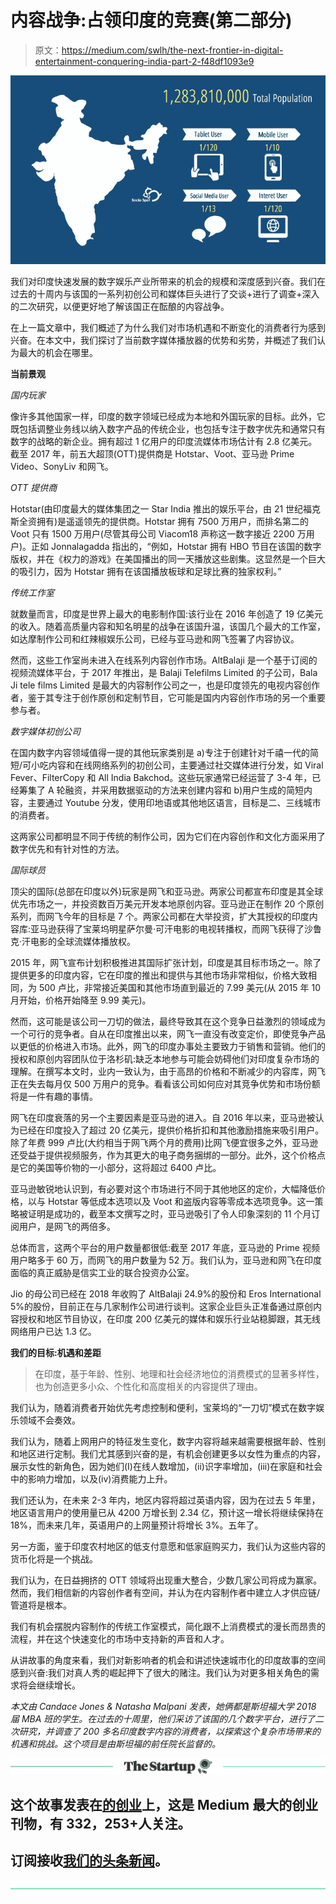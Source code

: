 # 内容战争:占领印度的竞赛(第二部分)

> 原文：<https://medium.com/swlh/the-next-frontier-in-digital-entertainment-conquering-india-part-2-f48df1093e9>

![](img/c8eba36c69a7ac52835ca073f2eaf7ec.png)

我们对印度快速发展的数字娱乐产业所带来的机会的规模和深度感到兴奋。我们在过去的十周内与该国的一系列初创公司和媒体巨头进行了交谈+进行了调查+深入的二次研究，以便更好地了解该国正在酝酿的内容战争。

在上一篇文章中，我们概述了为什么我们对市场机遇和不断变化的消费者行为感到兴奋。在本文中，我们探讨了当前数字媒体播放器的优势和劣势，并概述了我们认为最大的机会在哪里。

**当前景观**

*国内玩家*

像许多其他国家一样，印度的数字领域已经成为本地和外国玩家的目标。此外，它既包括调整业务线以纳入数字产品的传统企业，也包括专注于数字优先和通常只有数字的战略的新企业。拥有超过 1 亿用户的印度流媒体市场估计有 2.8 亿美元。截至 2017 年，前五大超顶(OTT)提供商是 Hotstar、Voot、亚马逊 Prime Video、SonyLiv 和网飞。

*OTT 提供商*

Hotstar(由印度最大的媒体集团之一 Star India 推出的娱乐平台，由 21 世纪福克斯全资拥有)是遥遥领先的提供商。Hotstar 拥有 7500 万用户，而排名第二的 Voot 只有 1500 万用户(尽管其母公司 Viacom18 声称这一数字接近 2200 万用户)。正如 Jonnalagadda 指出的，“例如，Hotstar 拥有 HBO 节目在该国的数字版权，并在《权力的游戏》在美国播出的同一天播放这些剧集。这显然是一个巨大的吸引力，因为 Hotstar 拥有在该国播放板球和足球比赛的独家权利。”

*传统工作室*

就数量而言，印度是世界上最大的电影制作国:该行业在 2016 年创造了 19 亿美元的收入。随着高质量内容和知名明星的战争在该国升温，该国几个最大的工作室，如达摩制作公司和红辣椒娱乐公司，已经与亚马逊和网飞签署了内容协议。

然而，这些工作室尚未进入在线系列内容创作市场。AltBalaji 是一个基于订阅的视频流媒体平台，于 2017 年推出，是 Balaji Telefilms Limited 的子公司，Bala Ji tele films Limited 是最大的内容制作公司之一，也是印度领先的电视内容创作者，鉴于其专注于创作原创和定制节目，它可能是国内内容创作市场的另一个重要参与者。

*数字媒体初创公司*

在国内数字内容领域值得一提的其他玩家类别是 a)专注于创建针对千禧一代的简短/可小吃内容和在线网络系列的初创公司，主要通过社交媒体进行分发，如 Viral Fever、FilterCopy 和 All India Bakchod。这些玩家通常已经运营了 3-4 年，已经筹集了 A 轮融资，并采用数据驱动的方法来创建内容和 b)用户生成的简短内容，主要通过 Youtube 分发，使用印地语或其他地区语言，目标是二、三线城市的消费者。

这两家公司都明显不同于传统的制作公司，因为它们在内容创作和文化方面采用了数字优先和有针对性的方法。

*国际球员*

顶尖的国际(总部在印度以外)玩家是网飞和亚马逊。两家公司都宣布印度是其全球优先市场之一，并投资数百万美元开发本地原创内容。亚马逊正在制作 20 个原创系列，而网飞今年的目标是 7 个。两家公司都在大举投资，扩大其授权的印度内容库:亚马逊获得了宝莱坞明星萨尔曼·可汗电影的电视转播权，而网飞获得了沙鲁克·汗电影的全球流媒体播放权。

2015 年，网飞宣布计划积极推进其国际扩张计划，印度是其目标市场之一。除了提供更多的印度内容，它在印度的推出和提供与其他市场非常相似，价格大致相同，为 500 卢比，非常接近美国和其他市场直到最近的 7.99 美元(从 2015 年 10 月开始，价格开始降至 9.99 美元)。

然而，这可能是该公司一刀切的做法，最终导致其在这个竞争日益激烈的领域成为一个可行的竞争者。自从在印度推出以来，网飞一直没有改变定价，即使竞争产品以更低的价格进入市场。此外，网飞的印度办事处主要致力于销售和营销。他们的授权和原创内容团队位于洛杉矶:缺乏本地参与可能会妨碍他们对印度复杂市场的理解。在撰写本文时，业内一致认为，由于高昂的价格和不断减少的内容库，网飞正在失去每月仅 500 万用户的竞争。看看该公司如何应对其竞争优势和市场份额将是一件有趣的事情。

网飞在印度衰落的另一个主要因素是亚马逊的进入。自 2016 年以来，亚马逊被认为已经在印度投入了超过 20 亿美元，提供价格折扣和其他激励措施来吸引用户。除了年费 999 卢比(大约相当于网飞两个月的费用)比网飞便宜很多之外，亚马逊还受益于提供视频服务，作为其更大的电子商务捆绑的一部分。此外，这个价格点是它的美国等价物的一小部分，这将超过 6400 卢比。

亚马逊敏锐地认识到，有必要对这个市场进行不同于其他地区的定价，大幅降低价格，以与 Hotstar 等低成本选项以及 Voot 和盗版内容等零成本选项竞争。这一策略被证明是成功的，截至本文撰写之时，亚马逊吸引了令人印象深刻的 11 个月订阅用户，是网飞的两倍多。

总体而言，这两个平台的用户数量都很低:截至 2017 年底，亚马逊的 Prime 视频用户略多于 60 万，而网飞的用户数量为 52 万。我们认为，亚马逊和网飞在印度面临的真正威胁是信实工业的联合投资办公室。

Jio 的母公司已经在 2018 年收购了 AltBalaji 24.9%的股份和 Eros International 5%的股份，目前正在与几家制作公司进行谈判。这家企业巨头正准备通过原创内容授权和地区节目协议，在印度 200 亿美元的媒体和娱乐行业站稳脚跟，其无线网络用户已达 1.3 亿。

**我们的目标:机遇和差距**

> 在印度，基于年龄、性别、地理和社会经济地位的消费模式的显著多样性，也为创造更多小众、个性化和高度相关的内容提供了理由。

我们认为，随着消费者开始优先考虑控制和便利，宝莱坞的“一刀切”模式在数字娱乐领域不会奏效。

我们认为，随着上网用户的特征发生变化，数字内容将越来越需要根据年龄、性别和地区进行定制。我们尤其感到兴奋的是，有机会创建更多以女性为重点的内容，展示女性的新角色，因为她们(I)在线人数增加，(ii)识字率增加，(iii)在家庭和社会中的影响力增加，以及(iv)消费能力上升。

我们还认为，在未来 2-3 年内，地区内容将超过英语内容，因为在过去 5 年里，地区语言用户的使用量已从 4200 万增长到 2.34 亿，预计这一增长将继续保持在 18%，而未来几年，英语用户的上网量预计将增长 3%。五年了。

另一方面，鉴于印度农村地区的低支付意愿和低家庭购买力，我们认为这些内容的货币化将是一个挑战。

我们认为，在日益拥挤的 OTT 领域将出现重大整合，少数几家公司将成为赢家。然而，我们相信新的内容创作者有空间，并认为在内容制作者中建立人才供应链/管道将是根本。

我们有机会摆脱内容制作的传统工作室模式，简化跟不上消费模式的漫长而昂贵的流程，并在这个快速变化的市场中支持新的声音和人才。

从讲故事的角度来看，我们对新影响者的机会和讲述快速城市化的印度故事的空间感到兴奋:我们对真人秀的崛起押下了很大的赌注。我们认为对更多相关角色的需求将会继续增长。

*本文由 Candace Jones & Natasha Malpani 发表，她俩都是斯坦福大学 2018 届 MBA 班的学生。在过去的十周里，他们采访了该国的几个数字平台，进行了二次研究，并调查了 200 多名印度数字内容的消费者，以探索这个复杂市场带来的机遇和挑战。这个项目是由斯坦福的前任院长监督的。*

[![](img/308a8d84fb9b2fab43d66c117fcc4bb4.png)](https://medium.com/swlh)

## 这个故事发表在[的创业](https://medium.com/swlh)上，这是 Medium 最大的创业刊物，有 332，253+人关注。

## 订阅接收[我们的头条新闻](http://growthsupply.com/the-startup-newsletter/)。

[![](img/b0164736ea17a63403e660de5dedf91a.png)](https://medium.com/swlh)